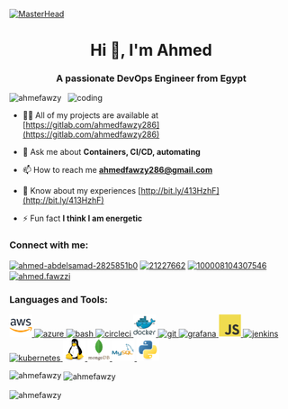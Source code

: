 [![MasterHead](https://i2.wp.com/codemyui.com/wp-content/uploads/2017/02/android-marshmallow-boot-animation.gif)](https://ahmefawzy.io)
<h1 align="center">Hi 👋, I'm Ahmed</h1>
<h3 align="center">A passionate DevOps Engineer from Egypt</h3>
<img align="right" alt="coding" width="400" src="https://cdn.dribbble.com/users/1019864/screenshots/3079099/media/6926dbbe73b43f4ec5fe67c721489033.gif" >


<p align="left"> <img src="https://komarev.com/ghpvc/?username=ahmefawzy&label=Profile%20views&color=0e75b6&style=flat" alt="ahmefawzy" /> </p>

- 👨‍💻 All of my projects are available at [https://gitlab.com/ahmedfawzy286](https://gitlab.com/ahmedfawzy286)

- 💬 Ask me about **Containers, CI/CD, automating**

- 📫 How to reach me **ahmedfawzy286@gmail.com**

- 📄 Know about my experiences [http://bit.ly/413HzhF](http://bit.ly/413HzhF)

- ⚡ Fun fact **I think I am energetic**

<h3 align="left">Connect with me:</h3>
<p align="left">
<a href="https://linkedin.com/in/ahmed-abdelsamad-2825851b0" target="blank"><img align="center" src="https://raw.githubusercontent.com/rahuldkjain/github-profile-readme-generator/master/src/images/icons/Social/linked-in-alt.svg" alt="ahmed-abdelsamad-2825851b0" height="30" width="40" /></a>
<a href="https://stackoverflow.com/users/21227662" target="blank"><img align="center" src="https://raw.githubusercontent.com/rahuldkjain/github-profile-readme-generator/master/src/images/icons/Social/stack-overflow.svg" alt="21227662" height="30" width="40" /></a>
<a href="https://fb.com/100008104307546" target="blank"><img align="center" src="https://raw.githubusercontent.com/rahuldkjain/github-profile-readme-generator/master/src/images/icons/Social/facebook.svg" alt="100008104307546" height="30" width="40" /></a>
<a href="https://instagram.com/ahmed.fawzzi" target="blank"><img align="center" src="https://raw.githubusercontent.com/rahuldkjain/github-profile-readme-generator/master/src/images/icons/Social/instagram.svg" alt="ahmed.fawzzi" height="30" width="40" /></a>
</p>

<h3 align="left">Languages and Tools:</h3>
<p align="left"> <a href="https://aws.amazon.com" target="_blank" rel="noreferrer"> <img src="https://raw.githubusercontent.com/devicons/devicon/master/icons/amazonwebservices/amazonwebservices-original-wordmark.svg" alt="aws" width="40" height="40"/> </a> <a href="https://azure.microsoft.com/en-in/" target="_blank" rel="noreferrer"> <img src="https://www.vectorlogo.zone/logos/microsoft_azure/microsoft_azure-icon.svg" alt="azure" width="40" height="40"/> </a> <a href="https://www.gnu.org/software/bash/" target="_blank" rel="noreferrer"> <img src="https://www.vectorlogo.zone/logos/gnu_bash/gnu_bash-icon.svg" alt="bash" width="40" height="40"/> </a> <a href="https://circleci.com" target="_blank" rel="noreferrer"> <img src="https://www.vectorlogo.zone/logos/circleci/circleci-icon.svg" alt="circleci" width="40" height="40"/> </a> <a href="https://www.docker.com/" target="_blank" rel="noreferrer"> <img src="https://raw.githubusercontent.com/devicons/devicon/master/icons/docker/docker-original-wordmark.svg" alt="docker" width="40" height="40"/> </a> <a href="https://git-scm.com/" target="_blank" rel="noreferrer"> <img src="https://www.vectorlogo.zone/logos/git-scm/git-scm-icon.svg" alt="git" width="40" height="40"/> </a> <a href="https://grafana.com" target="_blank" rel="noreferrer"> <img src="https://www.vectorlogo.zone/logos/grafana/grafana-icon.svg" alt="grafana" width="40" height="40"/> </a> <a href="https://developer.mozilla.org/en-US/docs/Web/JavaScript" target="_blank" rel="noreferrer"> <img src="https://raw.githubusercontent.com/devicons/devicon/master/icons/javascript/javascript-original.svg" alt="javascript" width="40" height="40"/> </a> <a href="https://www.jenkins.io" target="_blank" rel="noreferrer"> <img src="https://www.vectorlogo.zone/logos/jenkins/jenkins-icon.svg" alt="jenkins" width="40" height="40"/> </a> <a href="https://kubernetes.io" target="_blank" rel="noreferrer"> <img src="https://www.vectorlogo.zone/logos/kubernetes/kubernetes-icon.svg" alt="kubernetes" width="40" height="40"/> </a> <a href="https://www.linux.org/" target="_blank" rel="noreferrer"> <img src="https://raw.githubusercontent.com/devicons/devicon/master/icons/linux/linux-original.svg" alt="linux" width="40" height="40"/> </a> <a href="https://www.mongodb.com/" target="_blank" rel="noreferrer"> <img src="https://raw.githubusercontent.com/devicons/devicon/master/icons/mongodb/mongodb-original-wordmark.svg" alt="mongodb" width="40" height="40"/> </a> <a href="https://www.mysql.com/" target="_blank" rel="noreferrer"> <img src="https://raw.githubusercontent.com/devicons/devicon/master/icons/mysql/mysql-original-wordmark.svg" alt="mysql" width="40" height="40"/> </a> <a href="https://www.python.org" target="_blank" rel="noreferrer"> <img src="https://raw.githubusercontent.com/devicons/devicon/master/icons/python/python-original.svg" alt="python" width="40" height="40"/> </a> </p>

<p><img align="left" src="https://github-readme-stats.vercel.app/api/top-langs?username=ahmefawzy&show_icons=true&locale=en&layout=compact" alt="ahmefawzy" /></p>

<p>&nbsp;<img align="center" src="https://github-readme-stats.vercel.app/api?username=ahmefawzy&show_icons=true&locale=en" alt="ahmefawzy" /></p>

<p><img align="center" src="https://github-readme-streak-stats.herokuapp.com/?user=ahmefawzy&" alt="ahmefawzy" /></p>
